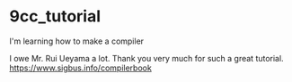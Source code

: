 # 9cc_tutorial
I'm learning how to make a compiler

I owe Mr. Rui Ueyama a lot.
Thank you very much for such a great tutorial.
https://www.sigbus.info/compilerbook
